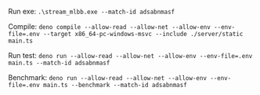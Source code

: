 Run exe: `.\stream_mlbb.exe --match-id adsabnmasf`

Compile: `deno compile --allow-read --allow-net --allow-env --env-file=.env --target x86_64-pc-windows-msvc --include ./server/static main.ts`

Run test: `deno run --allow-read --allow-net --allow-env --env-file=.env main.ts --match-id adsabnmasf`

Benchmark: `deno run --allow-read --allow-net --allow-env --env-file=.env main.ts --benchmark --match-id adsabnmasf`
